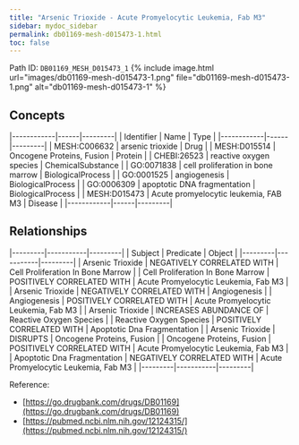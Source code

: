 ```yaml
---
title: "Arsenic Trioxide - Acute Promyelocytic Leukemia, Fab M3"
sidebar: mydoc_sidebar
permalink: db01169-mesh-d015473-1.html
toc: false 
---
```



Path ID: `DB01169_MESH_D015473_1`
{% include image.html url="images/db01169-mesh-d015473-1.png" file="db01169-mesh-d015473-1.png" alt="db01169-mesh-d015473-1" %}

## Concepts

|------------|------|---------|
| Identifier | Name | Type    |
|------------|------|---------|
| MESH:C006632 | arsenic trioxide | Drug |
| MESH:D015514 | Oncogene Proteins, Fusion | Protein |
| CHEBI:26523 | reactive oxygen species | ChemicalSubstance |
| GO:0071838 | cell proliferation in bone marrow | BiologicalProcess |
| GO:0001525 | angiogenesis | BiologicalProcess |
| GO:0006309 | apoptotic DNA fragmentation | BiologicalProcess |
| MESH:D015473 | Acute promyelocytic leukemia, FAB M3 | Disease |
|------------|------|---------|

## Relationships

|---------|-----------|---------|
| Subject | Predicate | Object  |
|---------|-----------|---------|
| Arsenic Trioxide | NEGATIVELY CORRELATED WITH | Cell Proliferation In Bone Marrow |
| Cell Proliferation In Bone Marrow | POSITIVELY CORRELATED WITH | Acute Promyelocytic Leukemia, Fab M3 |
| Arsenic Trioxide | NEGATIVELY CORRELATED WITH | Angiogenesis |
| Angiogenesis | POSITIVELY CORRELATED WITH | Acute Promyelocytic Leukemia, Fab M3 |
| Arsenic Trioxide | INCREASES ABUNDANCE OF | Reactive Oxygen Species |
| Reactive Oxygen Species | POSITIVELY CORRELATED WITH | Apoptotic Dna Fragmentation |
| Arsenic Trioxide | DISRUPTS | Oncogene Proteins, Fusion |
| Oncogene Proteins, Fusion | POSITIVELY CORRELATED WITH | Acute Promyelocytic Leukemia, Fab M3 |
| Apoptotic Dna Fragmentation | NEGATIVELY CORRELATED WITH | Acute Promyelocytic Leukemia, Fab M3 |
|---------|-----------|---------|

Reference: 
  - [https://go.drugbank.com/drugs/DB01169](https://go.drugbank.com/drugs/DB01169)
  - [https://pubmed.ncbi.nlm.nih.gov/12124315/](https://pubmed.ncbi.nlm.nih.gov/12124315/)

